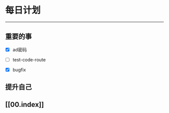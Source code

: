 
# 每日计划
---
## 重要的事

- [x]  ad密码
- [ ]  test-code-route
- [x]  bugfix





## 提升自己

  



## [[00.index]]










